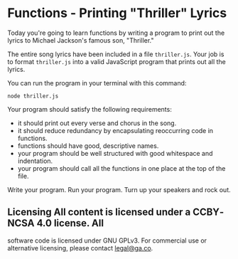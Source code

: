 # Functions - Printing "Thriller" Lyrics

Today you're going to learn functions by writing a program to print out the
lyrics to Michael Jackson's famous son, "Thriller."

The entire song lyrics have been included in a file `thriller.js`.
Your job is to format `thriller.js` into a valid JavaScript program that prints
out all the lyrics.

You can run the program in your terminal with this command:

```
node thriller.js
```

Your program should satisfy the following requirements:
- it should print out every verse and chorus in the song.
- it should reduce redundancy by encapsulating reoccurring code in functions.
- functions should have good, descriptive names.
- your program should be well structured with good whitespace and indentation.
- your program should call all the functions in one place at the top of the
  file.

Write your program. Run your program. Turn up your speakers and rock out.

## Licensing All content is licensed under a CC­BY­NC­SA 4.0 license.  All
software code is licensed under GNU GPLv3. For commercial use or alternative
licensing, please contact legal@ga.co.


